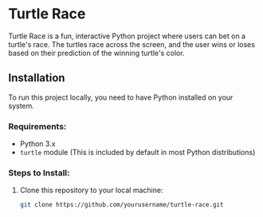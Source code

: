 # Turtle Race

Turtle Race is a fun, interactive Python project where users can bet on a turtle's race. The turtles race across the screen, and the user wins or loses based on their prediction of the winning turtle's color.

## Installation

To run this project locally, you need to have Python installed on your system.

### Requirements:
- Python 3.x
- `turtle` module (This is included by default in most Python distributions)

### Steps to Install:
1. Clone this repository to your local machine:
   ```bash
   git clone https://github.com/yourusername/turtle-race.git

